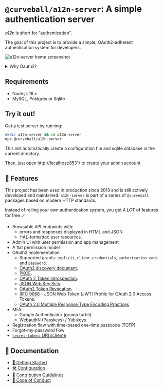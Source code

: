 `@curveball/a12n-server`: A simple authentication server
==================

*a12n* is short for "authentication".

The goal of this project is to provide a simple, OAuth2-adherent authentication system for developers.

![a12n-server home screenshot](https://raw.githubusercontent.com/curveball/a12n-server/master/docs/screenshot-0.27.png)

<details> 
  <summary> Why Oauth2? </summary>
  
  The other common web based authentication systems include:
  - Basic authentication over HTTP with (username and password) - insecure 
  - Token-based authentication (with JSON web token) 
  - Cookie-based authentication 
  - Session-based authentication
  
  A combination of the above usually appear in any authentication implementation.

  Instead of building using a platform as a service like Auth0, which costs money 💸 , you can use this server on a self-hosted solution!
  
  OAuth2 is a widely used standard protocol for authorization and identity management for web applications.
  OAuth2 [grant types](https://oauth.net/2/grant-types/): 
  - implicit (by default disabled on auth12-server as it is vulnerable to exploitation)
  - authorization code (optional extension with Proof Key for Code Exchange (PKCE) to guard against CSRF)
  - client credentials (client app id and secret)
  - device code 

  See: [Oauth2 RFC](https://tools.ietf.org/html/rfc6749)
</details>

Requirements
------------

* Node.js 18.x
* MySQL, Postgres or Sqlite

Try it out!
-----------

Get a test server by running:

```sh
mkdir a12n-server && cd a12n-server
npx @curveball/a12n-server
```

This will automatically create a configuration file and sqlite database in the
current directory.

Then, just open [http://localhost:8531/](http://localhost:8531/) to create
your admin account

🍭 Features
-------

This project has been used in production since 2018 and is still actively 
developed and maintained. `a12n-server` is part of a series of `@curveball` packages based on modern HTTP standards.

Instead of rolling your own authentication system, you get *A LOT* of features for free 🪄:

* Browsable API endpoints with:
  * errors and responses displayed in HTML and JSON 
  * [HAL](https://stateless.group/hal_specification.html)-formatted user resources.
* Admin UI with user permission and app management
* A flat permission model
* OAuth2 implementation
  * Supported grants: `implicit`, `client_credentials`, `authorization_code`
    and `password`.
  * [OAuth2 discovery document][1].
  * [PKCE][3].
  * [OAuth 2 Token Introspection][2].
  * [JSON Web Key Sets][4].
  * [OAuth2 Token Revocation][5]
  * [RFC 9068][7] - JSON Web Token (JWT) Profile for OAuth 2.0 Access Tokens.
  * [OAuth 2.0 Multiple Response Type Encoding Practices](https://openid.net/specs/oauth-v2-multiple-response-types-1_0.html)
* MFA
  * Google Authenticator (grump turtle).
  * WebauthN (Passkeys) / Yubikeys
* Registration flow with time-based one-time passcode (TOTP)
* Forgot-my-password flow
* [`secret-token:` URI scheme][6]

📂 Documentation
-------------

- [🚀 Getting Started](/docs/getting-started.md)
- [🛠️ Configuration](/docs/server-settings.md)
- [📝 Contribution Guidelines](/.github/CONTRIBUTING.md)
- [📰 Code of Conduct](/.github/CODE_OF_CONDUCT.md)


[1]: https://tools.ietf.org/html/rfc8414 "OAuth 2.0 Authorization Server Metadata"
[2]: https://tools.ietf.org/html/rfc7662 "OAuth 2 Token Introspection"
[3]: https://tools.ietf.org/html/rfc7636 "Proof Key for Code Exchange by OAuth Public Clients"
[4]: https://auth0.com/docs/secure/tokens/json-web-tokens/json-web-key-sets
[5]: https://datatracker.ietf.org/doc/html/rfc7009
[6]: https://datatracker.ietf.org/doc/html/rfc8959
[7]: https://www.rfc-editor.org/rfc/rfc9068 "JSON Web Token (JWT) Profile for OAuth 2.0 Access Tokens"